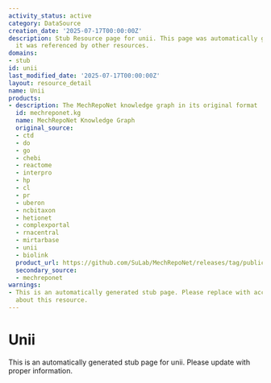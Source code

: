 ```yaml
---
activity_status: active
category: DataSource
creation_date: '2025-07-17T00:00:00Z'
description: Stub Resource page for unii. This page was automatically generated because
  it was referenced by other resources.
domains:
- stub
id: unii
last_modified_date: '2025-07-17T00:00:00Z'
layout: resource_detail
name: Unii
products:
- description: The MechRepoNet knowledge graph in its original format
  id: mechreponet.kg
  name: MechRepoNet Knowledge Graph
  original_source:
  - ctd
  - do
  - go
  - chebi
  - reactome
  - interpro
  - hp
  - cl
  - pr
  - uberon
  - ncbitaxon
  - hetionet
  - complexportal
  - rnacentral
  - mirtarbase
  - unii
  - biolink
  product_url: https://github.com/SuLab/MechRepoNet/releases/tag/publication
  secondary_source:
  - mechreponet
warnings:
- This is an automatically generated stub page. Please replace with accurate information
  about this resource.
---
```

# Unii

This is an automatically generated stub page for unii. Please update with proper information.